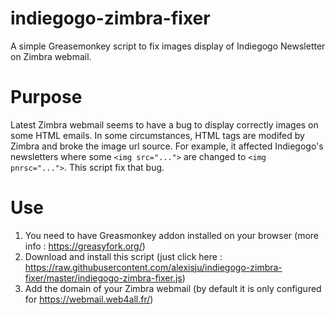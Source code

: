 # indiegogo-zimbra-fixer
A simple Greasemonkey script to fix images display of Indiegogo Newsletter on Zimbra webmail.

# Purpose

Latest Zimbra webmail seems to have a bug to display correctly images on some HTML emails. In some circumstances, HTML tags are modifed by Zimbra and broke the image url source. For example, it affected Indiegogo's newsletters where some `<img src="...">` are changed to `<img pnrsc="...">`.
This script fix that bug.

# Use

1. You need to have Greasmonkey addon installed on your browser (more info : https://greasyfork.org/)
2. Download and install this script (just click here : https://raw.githubusercontent.com/alexisju/indiegogo-zimbra-fixer/master/indiegogo-zimbra-fixer.js)
3. Add the domain of your Zimbra webmail (by default it is only configured for https://webmail.web4all.fr/)
